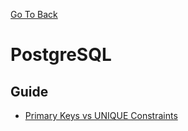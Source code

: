 [Go To Back](../README.md)

# PostgreSQL

## Guide
- [Primary Keys vs UNIQUE Constraints](./guide/item001.md)